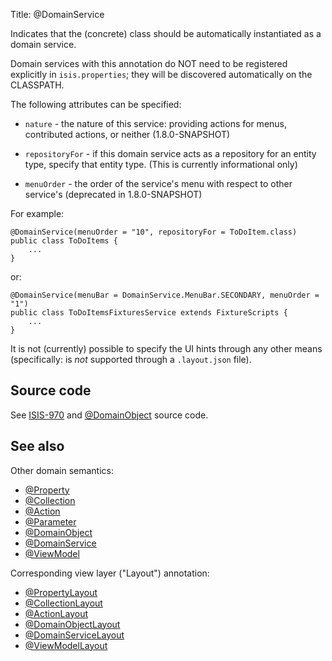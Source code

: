 Title: @DomainService

Indicates that the (concrete) class should be automatically instantiated as a domain service.

Domain services with this annotation do NOT need to be registered explicitly in `isis.properties`; they will be
discovered automatically on the CLASSPATH.

The following attributes can be specified:

* `nature` - the nature of this service: providing actions for menus, contributed actions, or neither (1.8.0-SNAPSHOT)

* `repositoryFor` - if this domain service acts as a repository for an entity type, specify that entity type.  (This is currently informational only)

* `menuOrder` - the order of the service's menu with respect to other service's (deprecated in 1.8.0-SNAPSHOT)


For example:

    @DomainService(menuOrder = "10", repositoryFor = ToDoItem.class)
    public class ToDoItems {
        ...
    }

or:

    @DomainService(menuBar = DomainService.MenuBar.SECONDARY, menuOrder = "1")
    public class ToDoItemsFixturesService extends FixtureScripts {
        ...
    }

It is not (currently) possible to specify the UI hints through any other means (specifically: is *not* supported through a `.layout.json` file).



## Source code

See <a href="https://issues.apache.org/jira/browse/ISIS-970">ISIS-970</a> and <a href="https://github.com/apache/isis/blob/master/core/applib/src/main/java/org/apache/isis/applib/annotation/DomainObject.java">@DomainObject</a> source code.

## See also

Other domain semantics:

* [@Property](./Property.html)
* [@Collection](./Collection.html)
* [@Action](./Action.html)
* [@Parameter](./Parameter.html)
* [@DomainObject](./DomainObject.html)
* [@DomainService](./DomainService.html)
* [@ViewModel](./ViewModel.html)

Corresponding view layer ("Layout") annotation:

* [@PropertyLayout](./PropertyLayout.html)
* [@CollectionLayout](./CollectionLayout.html)
* [@ActionLayout](./ActionLayout.html)
* [@DomainObjectLayout](./DomainObjectLayout.html)
* [@DomainServiceLayout](./DomainServiceLayout.html)
* [@ViewModelLayout](./ViewModelLayout.html)
